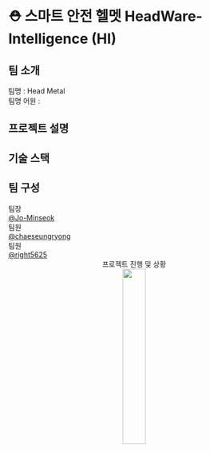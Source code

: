 <h1> ⛑️ 스마트 안전 헬멧 HeadWare-Intelligence (HI) </h1>
<h2>팀 소개</h2>
팀명 : Head Metal <br>
팀명 어원 : <br>

<h2>프로젝트 설명</h2>

<h2>기술 스택</h2>
<ul>
</ul>

<h2>팀 구성</h2>
<div>
팀장<br>
<a href="https://github.com/Jo-Minseok">@Jo-Minseok</a><br>
팀원<br>
<a href="https://github.com/chaeseungryong">@chaeseungryong</a><br>
팀원<br>
<a href="https://github.com/right5625">@right5625</a>
</div>

<div align="center">
프로젝트 진행 및 상황<br>
<a href="https://headware-intelligence.notion.site/5d05bd39b6f94036b9247e35d3040202?pvs=4"><img width = "30%" src = "https://img.shields.io/badge/Notion-000000?style=plastic&logo=notion&logoColor=ffffff"/></a>
</div>
